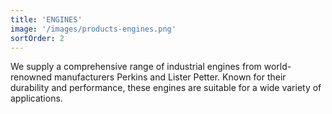 ```yaml
---
title: 'ENGINES'
image: '/images/products-engines.png'
sortOrder: 2
---
```

We supply a comprehensive range of industrial engines from world-renowned manufacturers Perkins and Lister Petter. Known for their durability and performance, these engines are suitable for a wide variety of applications.